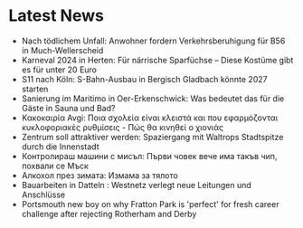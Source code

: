 # Latest News
-  Nach tödlichem Unfall: Anwohner fordern Verkehrsberuhigung für B56 in Much-Wellerscheid
-  Karneval 2024 in Herten: Für närrische Sparfüchse – Diese Kostüme gibt es für unter 20 Euro
-  S11 nach Köln: S-Bahn-Ausbau in Bergisch Gladbach könnte 2027 starten
-  Sanierung im Maritimo in Oer-Erkenschwick: Was bedeutet das für die Gäste in Sauna und Bad?
-  Κακοκαιρία Avgi: Ποια σχολεία είναι κλειστά και που εφαρμόζονται κυκλοφοριακές ρυθμίσεις - Πώς θα κινηθεί ο χιονιάς
-  Zentrum soll attraktiver werden: Spaziergang mit Waltrops Stadtspitze durch die Innenstadt
-  Контролираш машини с мисъл: Първи човек вече има такъв чип, похвали се Мъск
-  Алкохол през зимата: Измама за тялото
-  Bauarbeiten in Datteln : Westnetz verlegt neue Leitungen und Anschlüsse
-  Portsmouth new boy on why Fratton Park is 'perfect' for fresh career challenge after rejecting Rotherham and Derby
